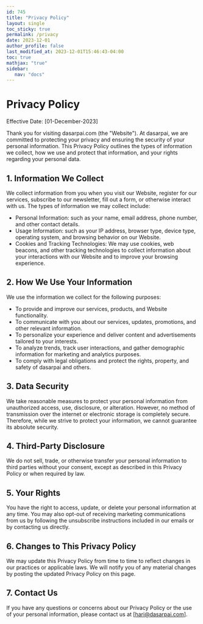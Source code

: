 ```yaml
---
id: 745    
title: "Privacy Policy"
layout: single
toc_sticky: true
permalink: /privacy
date: 2023-12-01
author_profile: false
last_modified_at: 2023-12-01T15:46:43-04:00
toc: true
mathjax: "true"
sidebar:
   nav: "docs"
---
```


# Privacy Policy

Effective Date: [01-December-2023]

Thank you for visiting dasarpai.com (the "Website"). At dasarpai, we are committed to protecting your privacy and ensuring the security of your personal information. This Privacy Policy outlines the types of information we collect, how we use and protect that information, and your rights regarding your personal data.

## 1. Information We Collect

We collect information from you when you visit our Website, register for our services, subscribe to our newsletter, fill out a form, or otherwise interact with us. The types of information we may collect include:

- Personal Information: such as your name, email address, phone number, and other contact details.
- Usage Information: such as your IP address, browser type, device type, operating system, and browsing behavior on our Website.
- Cookies and Tracking Technologies: We may use cookies, web beacons, and other tracking technologies to collect information about your interactions with our Website and to improve your browsing experience.

## 2. How We Use Your Information

We use the information we collect for the following purposes:

- To provide and improve our services, products, and Website functionality.
- To communicate with you about our services, updates, promotions, and other relevant information.
- To personalize your experience and deliver content and advertisements tailored to your interests.
- To analyze trends, track user interactions, and gather demographic information for marketing and analytics purposes.
- To comply with legal obligations and protect the rights, property, and safety of dasarpai and others.

## 3. Data Security

We take reasonable measures to protect your personal information from unauthorized access, use, disclosure, or alteration. However, no method of transmission over the internet or electronic storage is completely secure. Therefore, while we strive to protect your information, we cannot guarantee its absolute security.

## 4. Third-Party Disclosure

We do not sell, trade, or otherwise transfer your personal information to third parties without your consent, except as described in this Privacy Policy or when required by law.

## 5. Your Rights

You have the right to access, update, or delete your personal information at any time. You may also opt-out of receiving marketing communications from us by following the unsubscribe instructions included in our emails or by contacting us directly.

## 6. Changes to This Privacy Policy

We may update this Privacy Policy from time to time to reflect changes in our practices or applicable laws. We will notify you of any material changes by posting the updated Privacy Policy on this page.

## 7. Contact Us

If you have any questions or concerns about our Privacy Policy or the use of your personal information, please contact us at [hari@dasarpai.com].
